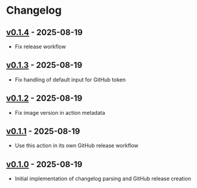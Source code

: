 # Changelog

## [v0.1.4] - 2025-08-19

- Fix release workflow

## [v0.1.3] - 2025-08-19

- Fix handling of default input for GitHub token

## [v0.1.2] - 2025-08-19

- Fix image version in action metadata

## [v0.1.1] - 2025-08-19

- Use this action in its own GitHub release workflow

## [v0.1.0] - 2025-08-19

- Initial implementation of changelog parsing and GitHub release creation

[v0.1.4]: https://github.com/hermannm/release-from-changelog/compare/v0.1.3...v0.1.4

[v0.1.3]: https://github.com/hermannm/release-from-changelog/compare/v0.1.2...v0.1.3

[v0.1.2]: https://github.com/hermannm/release-from-changelog/compare/v0.1.1...v0.1.2

[v0.1.1]: https://github.com/hermannm/release-from-changelog/compare/v0.1.0...v0.1.1

[v0.1.0]: https://github.com/hermannm/release-from-changelog/compare/ba852f0...v0.1.0
